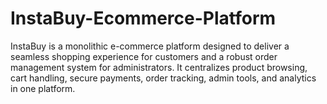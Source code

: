 # InstaBuy-Ecommerce-Platform
InstaBuy is a monolithic e-commerce platform designed to deliver a seamless shopping experience for customers and a robust order management system for administrators. It centralizes product browsing, cart handling, secure payments, order tracking, admin tools, and analytics in one platform.
